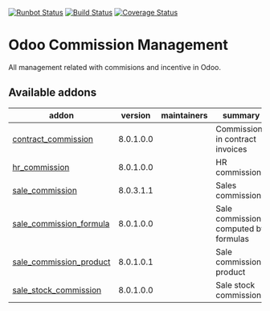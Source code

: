 [![Runbot Status](https://runbot.odoo-community.org/runbot/badge/flat/165/8.0.svg)](https://runbot.odoo-community.org/runbot/repo/github-com-oca-commission-165)
[![Build Status](https://travis-ci.org/OCA/commission.svg?branch=8.0)](https://travis-ci.org/OCA/commission)
[![Coverage Status](https://coveralls.io/repos/OCA/commission/badge.png?branch=8.0)](https://coveralls.io/r/OCA/commission?branch=8.0)

Odoo Commission Management
==========================

All management related with commisions and incentive in Odoo.

[//]: # (addons)

Available addons
----------------
addon | version | maintainers | summary
--- | --- | --- | ---
[contract_commission](contract_commission/) | 8.0.1.0.0 |  | Commissions in contract invoices
[hr_commission](hr_commission/) | 8.0.1.0.0 |  | HR commissions
[sale_commission](sale_commission/) | 8.0.3.1.1 |  | Sales commissions
[sale_commission_formula](sale_commission_formula/) | 8.0.1.0.0 |  | Sale commissions computed by formulas
[sale_commission_product](sale_commission_product/) | 8.0.1.0.1 |  | Sale commissions product
[sale_stock_commission](sale_stock_commission/) | 8.0.1.0.0 |  | Sale stock commissions

[//]: # (end addons)
